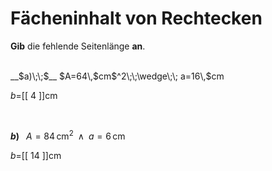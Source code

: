 <!--
version:  0.0.1

language: de


@style
input {
    text-align: center;
}

.flex-container {
    display: flex;
    flex-wrap: wrap;
    align-items: stretch;
    gap: 20px;
}

.flex-child {
    flex: 1;
    min-width: 350px;
    margin-right: 20px;
}

@media (max-width: 400px) {
    .flex-child {
        flex: 100%;
        margin-right: 0;
    }
}
@end

formula: \carry   \textcolor{red}{\scriptsize #1}
formula: \digit   \rlap{\carry{#1}}\phantom{#2}#2
formula: \permil  \text{‰}

import: https://raw.githubusercontent.com/LiaTemplates/Tikz-Jax/main/README.md

script: https://cdn.jsdelivr.net/gh/LiaTemplates/Tikz-Jax@main/dist/index.js


tags: Rechteck, Länge, Fläche, leicht, niedrig, Angeben

comment: Der Flächeninhalt einer rechteckigen Fläche ist bekannt, doch eine Seitenlänge fehlt.

author: Martin Lommatzsch

-->




# Fächeninhalt von Rechtecken


**Gib** die fehlende Seitenlänge **an**.

<br>


<section class="flex-container">

<div class="flex-child">
__$a)\;\;$__ $A=64\,$cm$^2\;\;\wedge\;\; a=16\,$cm

$b=$[[  4  ]]cm

<br>
</div>

<div class="flex-child">

__$b)\;\;$__ $A=84\,$cm$^2\;\;\wedge\;\; a=6\,$cm

$b=$[[  14  ]]cm




</div>

</section>



<br>
<br>
<br>
<br>
<br>